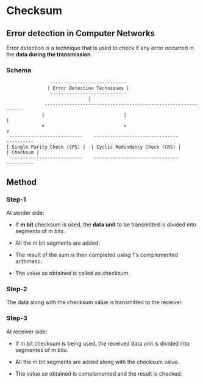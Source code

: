 # Checksum

## Error detection in Computer Networks

Error detection is a technique that is used to check if any error
occurred in the __data during the transmission__.

### Schema
```             
                ----------------------------
               | Error Detection Techniques |
                ----------------------------
                              |
              --------------------------------------------------------------
             |                             |                                |
             v                             v                                v
 ---------------------------    -------------------------------        ----------
| Single Parity Check (SPS) |  | Cyclic Redundancy Check (CRS) |      | Checksum |
 ---------------------------    -------------------------------        ----------
```

## Method

### Step-1

At sender side:

+ If __m bit__ checksum is used, the __data unit__ to be transmitted is divided into segments of m bits.

+ All the m bit segments are added.

+ The result of the sum is then completed using 1's complemented arithmetic.

+ The value so obtained is called as checksum.

### Step-2

The data along with the checksum value is transmitted to the receiver.

### Step-3 

At receiver side:

+ If m bit checksum is being used, the received data unit is divided into segmentes of m bits.

+ All the m bit segments are added along with the checksum value.

+ The value so obtained is complemented and the result is checked.
